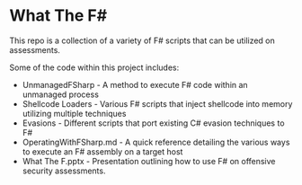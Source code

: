# What The F#

This repo is a collection of a variety of F# scripts that can be utilized on assessments.

Some of the code within this project includes:

* UnmanagedFSharp - A method to execute F# code within an unmanaged process
* Shellcode Loaders - Various F# scripts that inject shellcode into memory utilizing multiple techniques
* Evasions - Different scripts that port existing C# evasion techniques to F#
* OperatingWithFSharp.md - A quick reference detailing the various ways to execute an F# assembly on a target host
* What The F.pptx - Presentation outlining how to use F# on offensive security assessments.